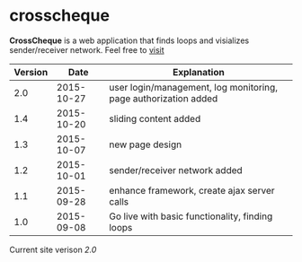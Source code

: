 # crosscheque
**CrossCheque** is a web application that finds loops and visializes sender/receiver network.
Feel free to [visit](http://www.crosscheques.com/)

Version | Date | Explanation
------------ | ------------- | -------------
2.0 | 2015-10-27 | user login/management, log monitoring, page authorization added
1.4 | 2015-10-20 | sliding content added
1.3 | 2015-10-07 | new page design
1.2 | 2015-10-01 | sender/receiver network added
1.1 | 2015-09-28 | enhance framework, create ajax server calls
1.0 | 2015-09-08 | Go live with basic functionality, finding loops

Current site verison *2.0*
